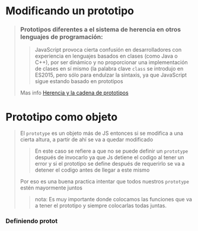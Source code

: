 # Modificando un prototipo
>### Prototipos diferentes a el sistema de herencia en otros lenguajes de programación:
>>JavaScript provoca cierta confusión en desarrolladores con experiencia en lenguajes basados en clases (como Java o C++), por ser dinámico y no proporcionar una implementación de clases en sí mismo (la palabra clave `class` se introdujo en ES2015, pero sólo para endulzar la sintaxis, ya que JavaScript sigue estando basado en prototipos
>
>Mas info [Herencia y la cadena de prototipos](https://developer.mozilla.org/es/docs/Web/JavaScript/Herencia_y_la_cadena_de_protipos)

# Prototipo como objeto
>El ```prototype``` es un objeto más de JS entonces si se modifica a una cierta altura, a partir de ahí se va a quedar modificado
>> En este caso se refiere a que no se puede definir un ```prototype``` después de invocarlo ya que Js detiene el codigo al tener un error y si el prototipo se define después de requerirlo se va a detener el codigo antes de llegar a este mismo
>
>Por eso es una buena practica intentar que todos nuestros ```prototype``` estén mayormente juntos
>>nota: Es muy importante donde colocamos las funciones que va a tener el prototipo y siempre colocarlas todas juntas.

### Definiendo protot